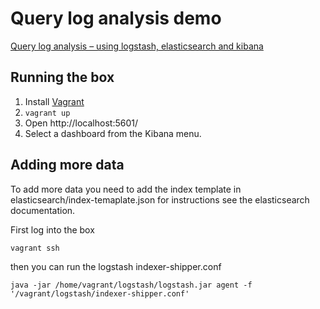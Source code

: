 # Query log analysis demo

[Query log analysis – using logstash, elasticsearch and kibana](http://nhhagen.wordpress.com/2013/11/28/query-log-analysis-using-logstash-elasticsearch-and-kibana/)

## Running the box

1. Install [Vagrant](http://www.vagrantup.com/)
2. `vagrant up`
3. Open http://localhost:5601/
4. Select a dashboard from the Kibana menu.

## Adding more data

To add more data you need to add the index template in elasticsearch/index-temaplate.json for instructions see the elasticsearch documentation.

First log into the box

    vagrant ssh

then you can run the logstash indexer-shipper.conf

    java -jar /home/vagrant/logstash/logstash.jar agent -f '/vagrant/logstash/indexer-shipper.conf'

